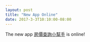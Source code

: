 ```yaml
---
layout: post
title: "New App Online"
date: 2017-3-3T10:10:00-08:00
---
```

The new app [房價查詢小幫手](/房價查詢小幫手/) is online!
